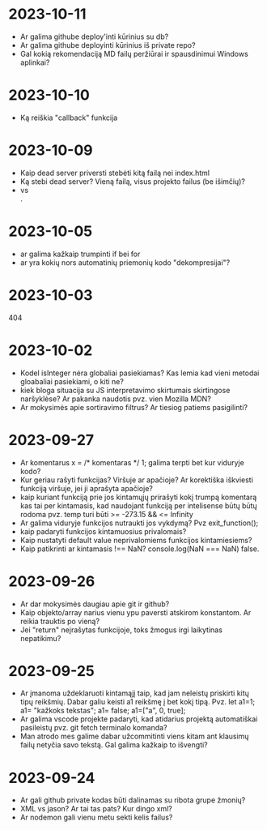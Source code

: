 # 2023-10-11
- Ar galima githube deploy'inti kūrinius su db?
- Ar galima githube deployinti kūrinius iš private repo?
- Gal kokią rekomendaciją MD failų peržiūrai ir spausdinimui Windows aplinkai?

# 2023-10-10
- Ką reiškia "callback" funkcija

# 2023-10-09
- Kaip dead server priversti stebėti kitą failą nei index.html
- Ką stebi dead server? Vieną failą, visus projekto failus (be išimčių)?
- <section> vs <div>. 

# 2023-10-05
- ar galima kažkaip trumpinti if bei for
- ar yra kokių nors automatinių priemonių kodo "dekompresijai"?

# 2023-10-03
404

# 2023-10-02
- Kodel isInteger nėra globaliai pasiekiamas? Kas lemia kad vieni metodai gloabaliai pasiekiami, o kiti ne?
- kiek bloga situacija su JS interpretavimo skirtumais skirtingose naršyklėse? Ar pakanka naudotis pvz. vien Mozilla MDN?
- Ar mokysimės apie sortiravimo filtrus? Ar tiesiog patiems pasigilinti?

# 2023-09-27
- Ar komentarus  x = /* komentaras */ 1;  galima terpti bet kur viduryje kodo?
- Kur geriau rašyti funkcijas? Viršuje ar apačioje? Ar korektiška iškviesti funkciją viršuje, jei ji aprašyta apačioje?
- kaip kuriant funkciją prie jos kintamųjų prirašyti kokį trumpą komentarą kas tai per kintamasis, kad naudojant funkciją per intelisense būtų būtų rodoma pvz. temp turi būti >= -273.15  && <= Infinity
- Ar galima viduryje funkcijos nutraukti jos vykdymą? Pvz exit_function();
- kaip padaryti funkcijos kintamuosius privalomais?
- Kaip nustatyti default value neprivalomiems funkcijos kintamiesiems?
- Kaip patikrinti ar kintamasis !== NaN? console.log(NaN === NaN) false.

# 2023-09-26
- Ar dar mokysimės daugiau apie git ir github?
- Kaip objekto/array narius  vienu ypu paversti atskirom konstantom. Ar reikia trauktis po vieną?
- Jei  "return" neįrašytas funkcijoje, toks žmogus irgi laikytinas nepatikimu?

# 2023-09-25
- Ar įmanoma uždeklaruoti kintamąjį taip, kad jam neleistų priskirti kitų tipų reikšmių. Dabar galiu keisti a1 reikšmę į bet kokį tipą. Pvz. let a1=1; a1= "kažkoks tekstas"; a1= false; a1=["a", 0, true]; 
- Ar galima vscode projekte padaryti, kad atidarius projektą automatiškai pasileistų pvz.  git fetch terminalo komanda?
- Man atrodo mes galime dabar užcommitinti viens kitam ant klausimų failų netyčia savo tekstą. Gal galima kažkaip to išvengti?

# 2023-09-24
- Ar gali github private kodas būti dalinamas su ribota grupe žmonių?
- XML vs jason? Ar tai tas pats? Kur dingo xml?
- Ar nodemon gali vienu metu sekti kelis failus?
